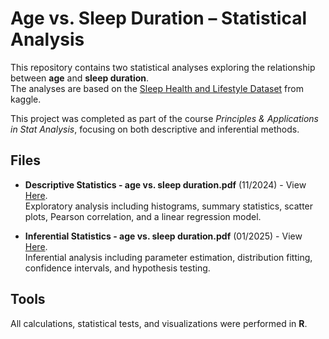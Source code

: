 # Age vs. Sleep Duration – Statistical Analysis

This repository contains two statistical analyses exploring the relationship between **age** and **sleep duration**.  
The analyses are based on the [Sleep Health and Lifestyle Dataset](https://www.kaggle.com/datasets/uom190346a/sleep-health-and-lifestyle-dataset) from kaggle.

This project was completed as part of the course *Principles & Applications in Stat Analysis*, focusing on both descriptive and inferential methods.

## Files
- **Descriptive Statistics - age vs. sleep duration.pdf** (11/2024) - View [Here](https://github.com/Shiri-Noam-Team/Age-vs-Sleep-Duration/blob/main/Descriptive%20Statistics%20-%20age%20vs.%20sleep%20duration.pdf).  
  Exploratory analysis including histograms, summary statistics, scatter plots, Pearson correlation, and a linear regression model.

- **Inferential Statistics - age vs. sleep duration.pdf** (01/2025) - View [Here](https://github.com/Shiri-Noam-Team/Age-vs-Sleep-Duration/blob/main/Inferential%20Statistics%20-%20age%20vs.%20sleep%20duration.pdf).  
  Inferential analysis including parameter estimation, distribution fitting, confidence intervals, and hypothesis testing.

## Tools
All calculations, statistical tests, and visualizations were performed in **R**.
